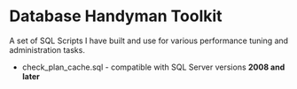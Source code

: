 # Database Handyman Toolkit
A set of SQL Scripts I have built and use for various performance tuning and administration tasks.

* check_plan_cache.sql - compatible with SQL Server versions **2008 and later**
